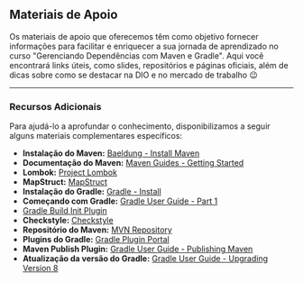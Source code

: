 ## Materiais de Apoio
Os materiais de apoio que oferecemos têm como objetivo fornecer informações para facilitar e enriquecer a sua jornada de aprendizado no curso "Gerenciando Dependências com Maven e Gradle". Aqui você encontrará links úteis, como slides, repositórios e páginas oficiais, além de dicas sobre como se destacar na DIO e no mercado de trabalho 😉

---

### Recursos Adicionais
Para ajudá-lo a aprofundar o conhecimento, disponibilizamos a seguir alguns materiais complementares específicos:

- **Instalação do Maven:** [Baeldung - Install Maven](https://www.baeldung.com/install-maven-on-windows-linux-mac)
- **Documentação do Maven:** [Maven Guides - Getting Started](https://maven.apache.org/guides/getting-started/maven-in-five-minutes.html)
- **Lombok:** [Project Lombok](https://projectlombok.org)
- **MapStruct:** [MapStruct](https://mapstruct.org)
- **Instalação do Gradle:** [Gradle - Install](https://gradle.org/install/)
- **Começando com Gradle:** [Gradle User Guide - Part 1](https://docs.gradle.org/current/userguide/part1_gradle_init.html)
- [Gradle Build Init Plugin](https://docs.gradle.org/current/userguide/build_init_plugin.html)
- **Checkstyle:** [Checkstyle](https://checkstyle.sourceforge.io)
- **Repositório do Maven:** [MVN Repository](https://mvnrepository.com)
- **Plugins do Gradle:** [Gradle Plugin Portal](https://plugins.gradle.org)
- **Maven Publish Plugin:** [Gradle User Guide - Publishing Maven](https://docs.gradle.org/current/userguide/publishing_maven.html)
- **Atualização da versão do Gradle:** [Gradle User Guide - Upgrading Version 8](https://docs.gradle.org/current/userguide/upgrading_version_8.html)

